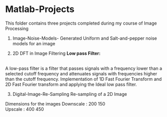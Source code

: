 # Matlab-Projects

This folder contains three projects completed during my course of Image Processing

1) Image-Noise-Models-
Generated Uniform and Salt-and-pepper noise models for an image

2) 2D DFT in Image Filtering
<b>Low pass Filter:</b>
<br/>
A low-pass filter is a filter that passes signals with a frequency lower than a selected cutoff frequency and attenuates signals with frequencies higher than the cutoff frequency.
Implementation of 1D Fast Fourier Transform and 2D Fast Fourier transform and applying the Ideal low pass filter.

3) Digital-Image-Re-Sampling
Re-sampling of a 2D Image

Dimensions for the images
Downscale : 200 150  
Upscale : 400 450
